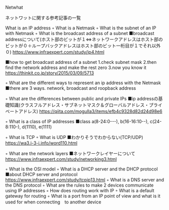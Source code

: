Netwhat

ネットワットに関する参考記事の一覧

What is an IP address
◦ What is a Netmask
◦ What is the subnet of an IP with Netmask
◦ What is the broadcast address of a subnet
■broadcast addressについて(ホスト部のビットが１<=>ネットワークアドレスはホスト部のビットが０＋ループバックアドレスはホスト部のビット一桁目が１でそれ以外０)
https://www.infraexpert.com/study/ip4.html

■how to get broadcast address of a subnet
1.check subnet mask
2.then find the network address and make the rest zero
3.now you know it
https://thinkit.co.jp/story/2015/03/09/5713

◦ What are the different ways to represent an ip address with the Netmask
■there are 3 ways. network, broadcast and roopback address

◦ What are the differences between public and private IPs
■ip addressの基礎知識(クラスフルアドレス・サブネットマスク＆グローバルアドレス・プライベートアドレス)
https://qiita.com/mogulla3/items/efb4c9328d82d24d98e6

◦ What is a class of IP addresses
■class a(8-24:0---), b(16-16:10--), c(24-8:110-), d(1110), e(1111)

◦ What is TCP
◦ What is UDP
■わかりそうでわからない(TCP/UDP)
https://wa3.i-3-i.info/word110.html

◦ What are the network layers
■ネットワークレイヤーについて
https://www.infraexpert.com/study/networking3.html

◦ What is the OSI model
◦ What is a DHCP server and the DHCP protocol
■about DHCP server and protocol
https://www.infraexpert.com/study/tcpip13.html
◦ What is a DNS server and the DNS protocol
◦ What are the rules to make 2 devices communicate using IP addresses
◦ How does routing work with IP
◦ What is a default gateway for routing
◦ What is a port from an IP point of view and what is it used for when connecting　to another device
